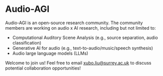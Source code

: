 # Audio-AGI 

Audio-AGI is an open-source research community. The community members are working on audio x AI research, including but not limited to:
- Computational Auditory Scene Analysis (e.g., source separation, audio classification)
- Generative AI for audio (e.g., text-to-audio/music/speech synthesis)
- Audio large language models (LLMs)

Welcome to join us! Feel free to email xubo.liu@surrey.ac.uk to discuss potential collaboration opportunities!

